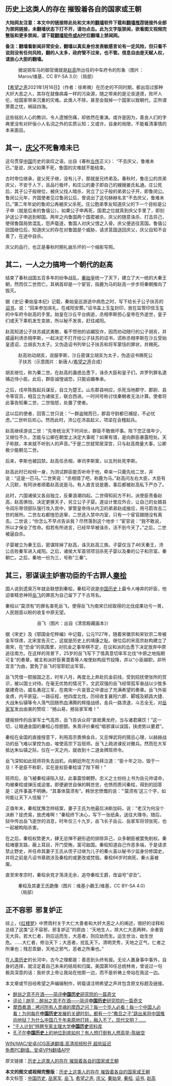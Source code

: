  <h2>历史上这类人的存在 摧毁着各自的国家或王朝</h2> <p class="notice"><b>大陆网友注意：本文中的链接除此处和文末的<a href="https://github.com/bannedbook/fanqiang" >翻墙</a>软件下载和<a href="https://github.com/killgcd/justmysocks/blob/master/README.md">翻墙推荐</a>链接外全部为禁网链接，未翻墙状态下打不开，请勿点击。此为文字版禁闻，欲看图文视频完整版和更多禁闻，请下载<a href="https://github.com/bannedbook/fanqiang">翻墙软件或APP</a>后翻墙上禁闻网。</p><p>备注：翻墙看新闻非常安全，翻墙以真实身份发表敏感言论有一定风险，但只看不说则没有任何风险，翻的人太多，政府管不过来，也不管。信息自由是天赋人权，请放心大胆的翻墙。</b></p>  <div class="entry"> <figure><figcaption>据说铜车马的御官俑就是<a href="https://www.bannedbook.org/bnews/tag/%E8%B5%B5%E9%AB%98/" class="st_tag internal_tag" rel="tag" title="标签 赵高 下的日志">赵高</a>所出任的中车府令的形象（图片：Maros/维基，CC BY-SA 3.0）（局部）</figcaption></figure> <p>【<span class='wp_keywordlink_affiliate'><a href="https://www.soundofhope.org" title="希望之声" target="_blank">希望之声</a></span>2021年1月16日】（作者：徐希微）在历史的不同时期，都出现过那种大奸大恶之人，其存在就像病毒一样的污染源，随之带来的是沦丧道德，败坏人伦，给国家带来沉重的灾难。此类人不除，甚至会毁掉一个国家以致朝代，正所谓萧蔷之忧，祸延四海。</p> <p>这些铭刻人心的教训，令人遗憾伤痛，却依然在重演。或许是因为，善良人们的字典里没有对奸佞小人名词之外的实质认知；又或许，自身的局限，不能看清事情的本来面目。</p> <h2>其一，<a href="https://www.bannedbook.org/bnews/tag/%E5%BA%86%E7%88%B6/" class="st_tag internal_tag" rel="tag" title="标签 庆父 下的日志">庆父</a>不死鲁难未已</h2> <p>这句贯穿<span class='wp_keywordlink_affiliate'><a href="https://www.bannedbook.org/" title="中国" target="_blank">中国</a></span>历史的哀叹之语，出自《春秋<span class='wp_keywordlink'><a href="https://www.bannedbook.org/forum24/topic538.html" title="《左传》" target="_blank">左传</a></span>正义》： “不去庆父，鲁难未已。”是说，庆父如果不死，鲁国的灾难就不能结束。</p> <p>古时帝位继承，是父死子继，没有儿子，那就是兄终弟及。春秋时，鲁庄公的庶弟庆父，不安于人下，且品行极坏，和庄公的妻子即自己的嫂嫂姜氏私通。庄公死后，其子公子般继位，被庆父找人暗杀，另立了公子般的弟弟公子开，即鲁闵公。鲁闵公元年，齐国使者见过鲁闵公后，曾说出了这句赫赫名言“不去庆父，鲁难未已。”第二年年幼的鲁闵公再被庆父杀死。庄公胞弟季友知道庆父的下一个目标是公子申（就是后来的鲁僖公）。如果公子申再死，国君之位就真到庆父手里了，即刻护送公子申逃到邾国。两年之内鲁国两个国君被杀，庆父的随意诛杀、打击异己，使得鲁国局势混乱，怨声载道，鲁国人对庆父恨之入骨。庆父便逃往莒国。鲁僖公回国继位后，知道庆父的存在对鲁国是个威胁，请求莒国送回庆父，庆父自知不会善了，在途中自杀。</p> <p>庆父的品行，也正是春秋时期礼崩乐坏的一个缩影写照。</p> <h2>其二，一人之力搞垮一个朝代的赵高</h2> <p>结束了春秋战国五百多年的纷争战乱，<a href="https://www.bannedbook.org/bnews/tag/%e7%a7%a6%e5%a7%8b%e7%9a%87/" class="st_tag internal_tag" rel="tag" title="标签 秦始皇 下的日志">秦始皇</a>统一了天下，建立了大一统的大秦王朝，然而仅二世而亡。其祸首却是一个宦官，指鹿为马的赵高一步步将秦朝推向了毁灭。</p> <p>据《史记·秦始皇本纪》记载，秦始皇巡游途中病危之时，写下给长子公子扶苏的<a href="https://www.bannedbook.org/bnews/tag/%E8%AF%8F%E4%B9%A6/" class="st_tag internal_tag" rel="tag" title="标签 诏书 下的日志">诏书</a>，说：“回来参加丧礼，在咸阳安葬。”诏书盖上玉玺封印，放在监管印信玉玺的中车府令赵高的手里。始皇在沙丘平台病逝，丞相李斯担心皇帝在外逝世，皇子们或天下乘机发生变故，所以秘不发丧，赶往咸阳。</p>  <p>赵高知道公子扶苏威武勇敢，看不惯他的谄媚狡诈，因而劝动随行的公子胡亥，并威逼利诱丞相李斯，一起决定不打开给公子扶苏的诏书，谎称丞相李斯在沙丘受始皇遗诏，立胡亥为太子。又伪造诏书列举公子扶苏和将军蒙恬的罪状，并赐死。</p> <figure><figcaption>赵高劝动胡亥，说服李斯，沙丘密谋立胡亥为太子，伪造诏书赐死公子扶苏（示意图片：新唐人/<a href="https://www.bannedbook.org/bnews/tag/%e5%b8%8c%e6%9c%9b%e4%b9%8b%e5%a3%b0/" class="st_tag internal_tag" rel="tag" title="标签 希望之声 下的日志">希望之声</a>合成）</figcaption></figure> <p>胡亥继位，称为秦二世。在赵高的蛊惑怂恿下，诛杀大臣和皇子们，并罗列罪名逮捕近侍小臣。此后，群臣诚惶诚恐，只能谄媚奉承。</p> <p>之后，戍卒陈胜起兵谋反，自立为楚王。山东郡县响应，杀死当地郡守、郡尉、县令等官员，相互立为诸侯王，联合西进。一时间号称讨伐秦朝者无法计算。使者将此事告知秦二世，二世恼怒，处置了使者。</p> <p>这以后的使者，回答二世只说：“一群盗贼而已，郡县守尉都已捕捉，不必忧虑。”二世听后欢心。然而此时，沛公在沛县起义，项梁在会稽起兵。</p> <p>赵高继续游说二世：“先帝统治天下时间长，群臣不敢做坏事。陛下您正值年少，又继位不久，怎能与公卿在朝堂上决定大事呢？如果有错，是向群臣暴露短处。天子称朕，本来就不听别人的声音。”于是二世就常居深宫，只与赵高商量大事，公卿极少能朝见二世。</p> <p>后来，李斯也被囚禁。赵高任丞相，审讯李斯案，以五刑处死李斯。</p> <p>赵高此时已权倾一身，为测试群臣能否听命于他，牵来一只鹿先给二世，并说：“这是一匹马。”二世笑说：“丞相错了吧，称鹿为马。”赵高问左右大臣，大臣有人沉默，有阿谀者顺着赵高说是马。有人直言说是鹿，事后都被赵高私下严办了。</p>  <p>此时，六国诸侯又各自独立，反秦浪潮四起。二世得知前方不利，派使臣责备赵高，赵高惧怕，决定更换天子，另立公子子婴。遂设计里应外合，让自己的女婿县令阎乐带领部队强行攻入宫中，掌管皇帝侍从内卫的弟弟赵成接应，用弓箭攻击二世的居所。二世左右都惶恐逃窜，二世逃入禁中内室，只有一个宦官跟随没有离去。二世说；“你怎么不早点告诉我？尽然落到这个地步！”宦官说：“我不敢说，所以才保全了性命。假若有所进言，已经早早被诛杀，活不到今天了。”之后，二世被逼自杀。</p> <p>子婴被立为秦王后，密谋除掉了赵高，诛灭赵高三族。子婴仅当了46天秦王，沛公击败秦军进入咸阳。之后，诸侯大军首领项羽杀死子婴以及秦的公子和宗室。秦朝亡。之后，秦地一份为三，号称“三秦”。</p> <h2>其三，邪谋误主妒害功臣的千古罪人<a href="https://www.bannedbook.org/bnews/tag/%e7%a7%a6%e6%a1%a7/" class="st_tag internal_tag" rel="tag" title="标签 秦桧 下的日志">秦桧</a></h2> <p>国人说到遗臭万年就会联想到秦桧，秦桧可说是<a href="https://www.bannedbook.org/bnews/tag/%e4%b8%ad%e5%9b%bd%e5%8e%86%e5%8f%b2/" class="st_tag internal_tag" rel="tag" title="标签 中国历史 下的日志">中国历史</a>上最令人唾弃的奸臣，他迫害精忠神将<a href="https://www.bannedbook.org/bnews/tag/%e5%b2%b3%e9%a3%9e/" class="st_tag internal_tag" rel="tag" title="标签 岳飞 下的日志">岳飞</a>的罪恶为自己留下了千古骂名。</p> <p>秦桧以“莫须有”的罪名害死岳飞，使得岳飞为南宋已经取得的北伐成果功亏一篑，人民翘首以盼的收复中原无望。</p> <figure><figcaption>&nbsp; &nbsp; &nbsp; &nbsp; &nbsp; &nbsp; &nbsp; &nbsp;岳飞（图片：出自《清宫殿藏画本》）</figcaption></figure> <p>据《宋史》及《鄂国金佗稡编》中记载，公元1127年，随着宋徽宗和宋钦宗二帝被金军俘虏，北宋宣告灭亡，这就是历史上的靖康之耻。继位后的宋高宗赵构建立了南宋，在“恐金”的氛围里，对抗金之事举棋不定，在议和派的怂恿下决定放弃中原逃往南方。在这样的背景下，25岁的岳飞写下了情真意切率军北伐“中原之地指期可复”的奏章，被主和派奸臣黄潜善等人唆使赵构屈节投降，并以“小臣越职，非所宜言”为由，罢免了岳飞的官职赶出军营。</p> <p>岳飞凭借一腔报国之志，时年八月，再度北上奔赴抗金前线，受到招抚使张所的赏识，被以国士对待。在毫无优势的情况下，文武双强的岳飞经常孤军奋战以少胜多屡建奇功，威名勇冠三军，在南宋一片哀音之中谱出了充满希望的奏章。岳飞外驱金虏，内平匪寇，一路征程，他四度北伐，历经收复襄阳六郡、郾城及颍昌大捷、大战朱仙镇等令人荡气回肠热血沸腾的辉煌战绩，金兵一路溃退，斗志全无，对<a href="https://www.bannedbook.org/bnews/tag/%E5%B2%B3%E5%AE%B6%E5%86%9B/" class="st_tag internal_tag" rel="tag" title="标签 岳家军 下的日志">岳家军</a>发出由衷的赞叹：“撼山易，撼岳家军难！”</p> <p>捷报频传的岳家军士气高昂，岳飞告诉众将“直抵黄龙府，当与诸君痛饮！”这一切，让暗通金国的秦桧心惊胆颤。朱熹评价秦桧“唱邪谋以误国，挟虏势以要君”。</p>  <p>秦桧在金国的直接授意下，利用高宗畏惧金兵，又忌惮武将的猜忌心理，以赫赫战功的岳飞难以掌控为由，唆使高宗下旨班师。岳飞上疏进谏反对撤兵。然而在大军抵达朱仙镇之际，仅在一天之内，就收到十二道金牌班师令。</p> <p>岳飞深知如此班师将失去战机，向朝廷所在方向拜泣道：“臣十年之功，毁于一旦！不是臣不称职，实在是权臣秦桧误了陛下啊！” </p> <p>班师后，岳飞被秦桧诬陷入狱，此事震惊朝野。忠义之士纷纷上书为岳元帅请命，均被秦桧或弹压或迫害。即便避世自保的韩世忠，也愤而质问秦桧，得到的回答是：这件事虽不明确，“其事体莫须有”。韩世忠愤慨的说：“‘莫须有’这三个字，如何能让天下人信服？”</p> <p>正值年末，秦桧犹豫怎样结案，妻子王氏为他最后决断加码，说：“老汉为何没个决断？捉虎易，放虎难啊！”秦桧终下决心，写下一张纸条，送往大理寺。随后，狱中传出岳飞逝世的消息，时年仅三十九岁。岳飞长子岳云、岳家军将领张宪，也一起被构陷杀害。</p> <p>在之后，秦桧权势更大，肆无忌惮不避形迹的排除异己，众多朝臣被罢免削权。秦桧堵塞言路，蔽上耳目，开门受贿，富可敌国。秦桧知道自己作恶多端，于是请求禁止野史，并任命其妻子王氏从侄子过继为儿子的秦火喜以秘书少监身份修国史，并将之前是凡诏书章疏涉及秦桧的或更改或焚毁。秦桧66岁时病死，秦火喜被废。</p> <p>直至宋孝宗时，秦桧余党才荡涤无余，追夺秦桧王爵，改谥号“谬丑”。</p> <figure><figcaption>秦桧及其妻王氏跪像（图片：维基小霸王/维基，CC BY-SA 4.0）（局部）</figcaption></figure> <h2>正不容邪  邪复妒正</h2> <p>综上，《<span class='wp_keywordlink'><a href="https://www.bannedbook.org/forum3/topic58.html" title="红楼梦-谁解其中意" target="_blank">红楼梦</a></span>》中贾雨村关于大仁大善者和大奸大恶之人的阐述，很好的诠释和总结了这类“正不容邪，邪复妒正”的原由：“天地生人，除大仁大恶两种，余者皆无大异。若大仁者，则应运而生，大恶者，则应劫而生。运生世治，劫生世危。……大仁者，修治天下；大恶者，扰乱天下。清明灵秀，天地之正气，仁者之所秉也；残忍乖僻，天地之邪气，恶者之所秉也。”</p>  <p>在<span class='wp_keywordlink'><a href="https://www.bannedbook.org/forum3/topic1750.html" title="考古学禁区-被掩藏的人类历史" target="_blank">人类历史</a></span>的长河中，古今之理都是：善恶到头终有报。无论人置身事中事外，自身的选择，就注定着自己未来的结局和归属。美国第16任总统林肯，曾说过一句极具深意的话：我祈求上帝让我站在他那一边，而不是祈祷上帝站在我这一边。</p> <p>本文章或节目经希望之声编辑制作，转载请注明希望之声并包含原文标题及链接。</p> <ul class='op-related-articles' title='相关阅读'> <li><a href='https://www.bannedbook.org/bnews/baitai/20210114/1467338.html' target='_blank'>醉翁之意不在酒——简评<b>中国历史</b>研究院的一篇奇文</a></li> <li><a href='https://www.bannedbook.org/bnews/comments/20210114/1467109.html' target='_blank'>评论 | 胡平：醉翁之意不在酒——简评<b>中国历史</b>研究院的一篇奇文</a></li> <li><a href='https://www.bannedbook.org/bnews/bannedvideo/20201230/1457459.html' target='_blank'>摩西煮酒：拷问所有人灵魂的摩西之问？每一个华人必看！每一个中国人必看！为何每在<b>中国历史</b>发展的关键时刻，都有一个“撒旦之子”跳出来将中国推向地狱？为什么中国几千年来原地打转，融入不了，现代文明？……</a></li> <li><a href='https://www.bannedbook.org/bnews/ssgc/20201224/1454307.html' target='_blank'>"千人计划"特聘专家主理大学<b>中国历史</b>资料库</a></li> <li><a href='https://www.bannedbook.org/bnews/taiwannews/20201219/1450567.html' target='_blank'>孔子在<b>中国历史</b>上的地位到底如何？有人想打倒有人想高举-陈破空</a></li> </ul> <p class="texttj"> <a href="https://github.com/bannedbook/fanqiang/wiki/V2ray%E6%9C%BA%E5%9C%BA" target="_blank">WIN/MAC/安卓/iOS高速翻墙:高清视频秒开,超低延迟</a><br/> <a href="https://github.com/bannedbook/fanqiang/wiki/%E7%A6%81%E9%97%BB%E7%BD%91%E5%AE%89%E5%8D%93%E7%BF%BB%E5%A2%99%E6%96%B0%E9%97%BBAPP" target="_blank">免费PC翻墙、安卓VPN翻墙APP</a></p><p>原文链接：<a class="src_link"  href="https://www.soundofhope.org/post/464093" target="_blank">历史上这类人的存在 摧毁着各自的国家或王朝</a></p><a name='sharetosocial'></a>       <div><b>本文的图文或视频完整版</b>：<a href='https://www.bannedbook.org/bnews/comments/20210117/1469257.html'>历史上这类人的存在 摧毁着各自的国家或王朝</a></div>  </div><!--END ENTRY--> <div class="postfooter"> <div>本文标签：<a href="https://www.bannedbook.org/bnews/tag/%e4%b8%ad%e5%9b%bd%e5%8e%86%e5%8f%b2/" rel="tag">中国历史</a>, <a href="https://www.bannedbook.org/bnews/tag/%E5%B2%B3%E5%AE%B6%E5%86%9B/" rel="tag">岳家军</a>, <a href="https://www.bannedbook.org/bnews/tag/%e5%b2%b3%e9%a3%9e/" rel="tag">岳飞</a>, <a href="https://www.bannedbook.org/bnews/tag/%e5%b8%8c%e6%9c%9b%e4%b9%8b%e5%a3%b0/" rel="tag">希望之声</a>, <a href="https://www.bannedbook.org/bnews/tag/%E5%BA%86%E7%88%B6/" rel="tag">庆父</a>, <a href="https://www.bannedbook.org/bnews/tag/%e7%a7%a6%e5%a7%8b%e7%9a%87/" rel="tag">秦始皇</a>, <a href="https://www.bannedbook.org/bnews/tag/%e7%a7%a6%e6%a1%a7/" rel="tag">秦桧</a>, <a href="https://www.bannedbook.org/bnews/tag/%E8%AF%8F%E4%B9%A6/" rel="tag">诏书</a>, <a href="https://www.bannedbook.org/bnews/tag/%E8%B5%B5%E9%AB%98/" rel="tag">赵高</a></div>  </div><!--END POSTFOOTER--> 